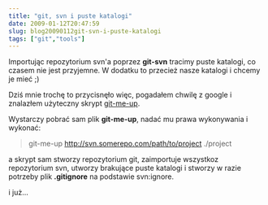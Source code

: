 ```yaml
---
title: "git, svn i puste katalogi"
date: 2009-01-12T20:47:59
slug: blog20090112git-svn-i-puste-katalogi
tags: ["git","tools"]
---
```

<html><body><p>Importując repozytorium svn'a poprzez <strong>git-svn</strong> tracimy puste katalogi, co czasem nie jest przyjemne. W dodatku to przecież nasze katalogi i chcemy je mieć ;)</p>


<p>Dziś mnie trochę to przycisnęło więc, pogadałem chwilę z google i znalazłem użyteczny skrypt <a href="http://github.com/gma/git-me-up">git-me-up</a>.</p>



<p>Wystarczy pobrać sam plik <strong>git-me-up</strong>, nadać mu prawa wykonywania i wykonać:</p>

<blockquote>

git-me-up http://svn.somerepo.com/path/to/project ./project

</blockquote>

<p>a skrypt sam stworzy repozytorium git, zaimportuje wszystkoz repozytorium svn, utworzy brakujące puste katalogi i stworzy w razie potrzeby plik <strong>.gitignore</strong> na podstawie svn:ignore.</p>

<p>i już...</p></body></html>